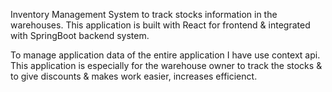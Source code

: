 Inventory Management System to track stocks information in the warehouses.
This application is built with React for frontend & integrated with SpringBoot backend system.

To manage application data of the entire application I have use context api.
This application is especially for the warehouse owner to track the stocks & to give discounts & makes work easier, increases efficienct.
